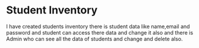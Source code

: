 # Student Inventory
I have created students inventory there is student data like name,email and password and student can access there data and change it also and there is Admin who can see all the data of students and change and delete also.
